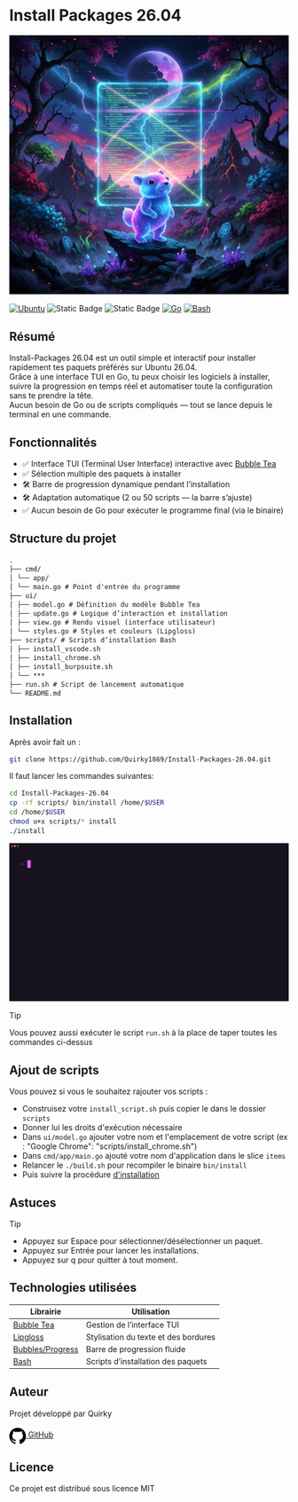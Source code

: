 # Install Packages 26.04

![](./_images/go.png)  

[![Ubuntu](https://img.shields.io/badge/Ubuntu-26.04-E95420?style=plastic&logo=ubuntu)](https://www.ubuntu-fr.org/download/)
![Static Badge](https://img.shields.io/badge/Install-Packages_26.04-cyan?style=plastic)
![Static Badge](https://img.shields.io/badge/License-MIT-8A2BE2?style=plastic)
[![Go](https://img.shields.io/badge/Go-1.25+-00ADD8?style=plastic&logo=go)](https://golang.org/)
[![Bash](https://img.shields.io/badge/GNU-Bash-4EAA25?style=plastic&logo=gnubash)](https://www.gnu.org/software/bash/)

## Résumé

Install-Packages 26.04 est un outil simple et interactif pour installer rapidement tes paquets préférés sur Ubuntu 26.04.  
Grâce à une interface TUI en Go, tu peux choisir les logiciels à installer, suivre la progression en temps réel et automatiser toute la configuration sans te prendre la tête.  
Aucun besoin de Go ou de scripts compliqués — tout se lance depuis le terminal en une commande.  

## Fonctionnalités

- ✅ Interface TUI (Terminal User Interface) interactive avec [Bubble Tea](https://github.com/charmbracelet/bubbletea)
- ✅ Sélection multiple des paquets à installer
- 🛠️ Barre de progression dynamique pendant l’installation
- 🛠️ Adaptation automatique (2 ou 50 scripts — la barre s’ajuste)
- ✅ Aucun besoin de Go pour exécuter le programme final (via le binaire)

## Structure du projet
```
.  
├── cmd/  
│ └── app/  
│ └── main.go # Point d'entrée du programme  
├── ui/  
│ ├── model.go # Définition du modèle Bubble Tea  
│ ├── update.go # Logique d’interaction et installation  
│ ├── view.go # Rendu visuel (interface utilisateur)  
│ └── styles.go # Styles et couleurs (Lipgloss)  
├── scripts/ # Scripts d’installation Bash  
│ ├── install_vscode.sh  
│ ├── install_chrome.sh  
│ ├── install_burpsuite.sh  
│ └── ***
├── run.sh # Script de lancement automatique  
└── README.md  
```

## Installation

Après avoir fait un :
```bash
git clone https://github.com/Quirky1869/Install-Packages-26.04.git  
```

Il faut lancer les commandes suivantes:

```bash
cd Install-Packages-26.04  
cp -rf scripts/ bin/install /home/$USER  
cd /home/$USER  
chmod u+x scripts/* install  
./install  
```

![](./_images/gif/install-packages-26.04-Sakura.gif)  

>[!TIP]  
> Vous pouvez aussi exécuter le script `run.sh` à la place de taper toutes les commandes ci-dessus 

## Ajout de scripts

Vous pouvez si vous le souhaitez rajouter vos scripts :
- Construisez votre `install_script.sh` puis copier le dans le dossier `scripts`  
- Donner lui les droits d'exécution nécessaire
- Dans `ui/model.go` ajouter votre nom et l'emplacement de votre script (ex : "Google Chrome":      "scripts/install_chrome.sh")
- Dans `cmd/app/main.go` ajouté votre nom d'application dans le slice `items`
- Relancer le `./build.sh` pour recompiler le binaire `bin/install`
- Puis suivre la procédure [d'installation](#installation)

## Astuces
> [!TIP]
> - Appuyez sur Espace pour sélectionner/désélectionner un paquet.  
> - Appuyez sur Entrée pour lancer les installations.  
> - Appuyez sur q pour quitter à tout moment.  

## Technologies utilisées  

| Librairie                                                    | Utilisation                          |
| ------------------------------------------------------------ | ------------------------------------ |
| [Bubble Tea](https://github.com/charmbracelet/bubbletea)     | Gestion de l’interface TUI           |
| [Lipgloss](https://github.com/charmbracelet/lipgloss)        | Stylisation du texte et des bordures |
| [Bubbles/Progress](https://github.com/charmbracelet/bubbles) | Barre de progression fluide          |
| [Bash](https://www.gnu.org/software/bash/manual/bash.html)                                                       | Scripts d’installation des paquets   |

## Auteur
Projet développé par Quirky  
<a href="https://github.com/Quirky1869" target="_blank">  
  <img src="./_images/github.png" alt="GitHub" width="30" height="30" style="vertical-align:middle;"> GitHub  
</a>  

## Licence
Ce projet est distribué sous licence MIT  
